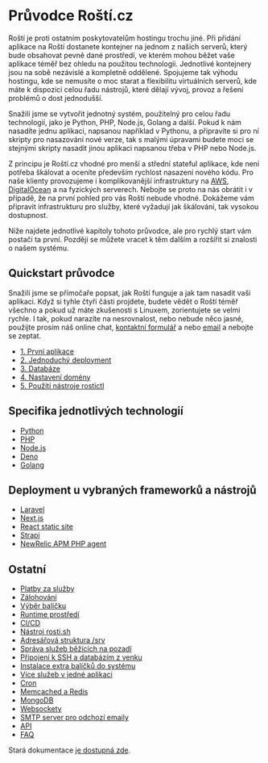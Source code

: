 # Průvodce Roští.cz

Roští je proti ostatním poskytovatelům hostingu trochu jiné. Při přidání aplikace na Roští dostanete kontejner na jednom z našich serverů, který bude obsahovat pevně dané prostředí, ve kterém mohou běžet vaše aplikace téměř bez ohledu na použitou technologii. Jednotlivé kontejnery jsou na sobě nezávislé a kompletně oddělené. Spojujeme tak výhodu hostingu, kde se nemusíte o moc starat a flexibilitu virtuálních serverů, kde máte k dispozici celou řadu nástrojů, které dělají vývoj, provoz a řešení problémů o dost jednodušší.

Snažili jsme se vytvořit jednotný systém, použitelný pro celou řadu technologií, jako je Python, PHP, Node.js, Golang a další. Pokud k nám nasadíte jednu aplikaci, napsanou například v Pythonu, a připravíte si pro ní skripty pro nasazování nové verze, tak s malými úpravami budete moci se stejnými skripty nasadit jinou aplikaci napsanou třeba v PHP nebo Node.js.

Z principu je Roští.cz vhodné pro menší a střední stateful aplikace, kde není potřeba škálovat a oceníte především rychlost nasazení nového kódu. Pro naše klienty provozujeme i komplikovanější infrastruktury na [AWS](https://aws.amazon.com/), [DigitalOcean](https://www.digitalocean.com/) a na fyzických serverech. Nebojte se proto na nás obrátit i v případě, že na první pohled pro vás Roští nebude vhodné. Dokážeme vám připravit infrastrukturu pro služby, které vyžadují jak škálování, tak vysokou dostupnost.

Níže najdete jednotlivé kapitoly tohoto průvodce, ale pro rychlý start vám postačí ta první. Později se můžete vracet k těm dalším a rozšířit si znalosti o našem systému.

## Quickstart průvodce

Snažili jsme se přímočaře popsat, jak Roští funguje a jak tam nasadit vaši aplikaci. Když si tyhle čtyři části projdete, budete vědět o Roští téměř všechno a pokud už máte zkušenosti s Linuxem, zorientujete se velmi rychle. I tak, pokud narazíte na nesrovnalost, nebo nebude něco jasné, použijte prosím náš online chat, [kontaktní formulář](https://rosti.cz/kontakt/) a nebo [email](mailto:podpora@rosti.cz) a nebojte se zeptat.

* [1. První aplikace](cs/quickstart/first_app.md)
* [2. Jednoduchý deployment](cs/quickstart/first_deployment.md)
* [3. Databáze](cs/quickstart/databases.md)
* [4. Nastavení domény](cs/quickstart/domains.md)
* [5. Použití nástroje rostictl](cs/quickstart/rostictl.md)

## Specifika jednotlivých technologií

* [Python](cs/apps/python.md)
* [PHP](cs/apps/php.md)
* [Node.js](cs/apps/nodejs.md)
* [Deno](cs/apps/deno.md)
* [Golang](cs/apps/golang.md)
<!-- * [Ruby](apps/ruby.md) -->

## Deployment u vybraných frameworků a nástrojů

* [Laravel](cs/frameworks/laravel.md)
* [Next.js](cs/frameworks/nextjs.md)
* [React static site](cs/frameworks/react-static.md)
* [Strapi](cs/frameworks/strapi.md)
* [NewRelic APM PHP agent](cs/frameworks/newrelic-php.md)

## Ostatní
* [Platby za služby](cs/billing.md)
* [Zálohování](cs/backup.md)
* [Výběr balíčku](cs/plans.md)
* [Runtime prostředí](cs/runtime.md)
* [CI/CD](cs/cicd.md)
* [Nástroj rosti.sh](cs/rosti_sh.md)
* [Adresářová struktura /srv](cs/srv.md)
* [Správa služeb běžících na pozadí](cs/supervisor.md)
* [Připojení k SSH a databázím z venku](cs/ssh.md)
* [Instalace extra balíčků do systému](cs/extra-packages.md)
* [Více služeb v jedné aplikaci](cs/multidomains.md)
* [Cron](cs/cron.md)
* [Memcached a Redis](cs/memcached_redis.md)
* [MongoDB](cs/mongo.md)
* [Websockety](cs/websockets.md)
* [SMTP server pro odchozí emaily](cs/smtp.md)
* [API](cs/api.md)
* [FAQ](cs/faq.md)
<!-- * [HTTPS](https.md) -->
<!-- * [Nginx (přesměrování, více domén s jiným obsahem)](nginx.md) -->
<!-- * [Tipy pro deployment nového kódu](deployment.md) -->

Stará dokumentace [je dostupná zde](old/index.md).

